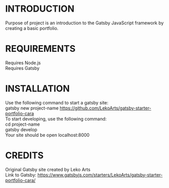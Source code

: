 # INTRODUCTION
Purpose of project is an introduction to the Gatsby JavaScript framework 
by creating a basic portfolio.

# REQUIREMENTS
Requires Node.js 
<br />
Requires Gatsby 

# INSTALLATION
Use the following command to start a gatsby site:
<br />
gatsby new project-name https://github.com/LekoArts/gatsby-starter-portfolio-cara
<br />
To start developing, use the following command:
<br />
cd project-name
<br />
gatsby develop
<br />
Your site should be open localhost:8000
<br />

# CREDITS
Original Gatsby site created by Leko Arts
<br />
Link to Gatsby: https://www.gatsbyjs.com/starters/LekoArts/gatsby-starter-portfolio-cara/